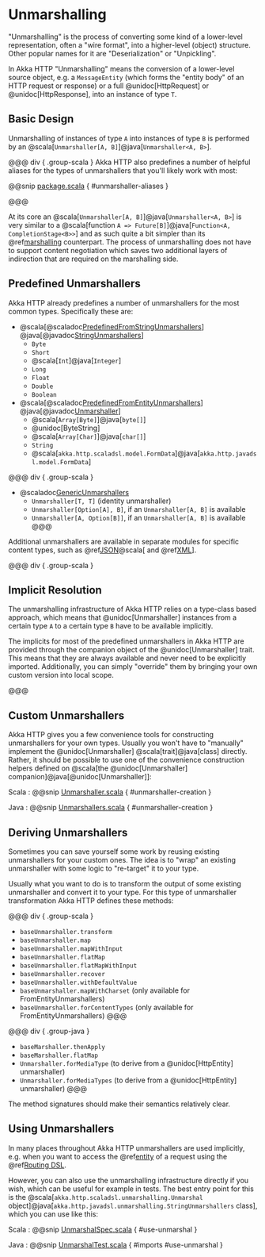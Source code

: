 # Unmarshalling

"Unmarshalling" is the process of converting some kind of a lower-level representation, often a "wire format", into a
higher-level (object) structure. Other popular names for it are "Deserialization" or "Unpickling".

In Akka HTTP "Unmarshalling" means the conversion of a lower-level source object, e.g. a `MessageEntity`
(which forms the "entity body" of an HTTP request or response) or a full @unidoc[HttpRequest] or @unidoc[HttpResponse],
into an instance of type `T`.

## Basic Design

Unmarshalling of instances of type `A` into instances of type `B` is performed by an @scala[`Unmarshaller[A, B]`]@java[`Unmarshaller<A, B>`].

@@@ div { .group-scala }
Akka HTTP also predefines a number of helpful aliases for the types of unmarshallers that you'll likely work with most:

@@snip [package.scala]($akka-http$/akka-http/src/main/scala/akka/http/scaladsl/unmarshalling/package.scala) { #unmarshaller-aliases }

@@@

At its core an @scala[`Unmarshaller[A, B]`]@java[`Unmarshaller<A, B>`] is very similar to a @scala[function `A => Future[B]`]@java[`Function<A, CompletionStage<B>>`] and as such quite a bit simpler
than its @ref[marshalling](marshalling.md) counterpart. The process of unmarshalling does not have to support
content negotiation which saves two additional layers of indirection that are required on the marshalling side.

## Predefined Unmarshallers

Akka HTTP already predefines a number of unmarshallers for the most common types.
Specifically these are:

 * @scala[@scaladoc[PredefinedFromStringUnmarshallers](akka.http.scaladsl.unmarshalling.PredefinedFromStringUnmarshallers)]
   @java[@javadoc[StringUnmarshallers](akka.http.javadsl.unmarshalling.StringUnmarshallers)]
    * `Byte`
    * `Short`
    * @scala[`Int`]@java[`Integer`]
    * `Long`
    * `Float`
    * `Double`
    * `Boolean`
 * @scala[@scaladoc[PredefinedFromEntityUnmarshallers](akka.http.scaladsl.unmarshalling.PredefinedFromEntityUnmarshallers)]
   @java[@javadoc[Unmarshaller](akka.http.javadsl.unmarshalling.Unmarshaller)]
    * @scala[`Array[Byte]`]@java[`byte[]`]
    * @unidoc[ByteString]
    * @scala[`Array[Char]`]@java[`char[]`]
    * `String`
    * @scala[`akka.http.scaladsl.model.FormData`]@java[`akka.http.javadsl.model.FormData`]

@@@ div { .group-scala }
 * @scaladoc[GenericUnmarshallers](akka.http.scaladsl.unmarshalling.GenericUnmarshallers)
    * `Unmarshaller[T, T]` (identity unmarshaller)
    * `Unmarshaller[Option[A], B]`, if an `Unmarshaller[A, B]` is available
    * `Unmarshaller[A, Option[B]]`, if an `Unmarshaller[A, B]` is available
@@@

Additional unmarshallers are available in separate modules for specific content types, such as
@ref[JSON](json-support.md)@scala[ and @ref[XML](xml-support.md)].

@@@ div { .group-scala }

## Implicit Resolution

The unmarshalling infrastructure of Akka HTTP relies on a type-class based approach, which means that @unidoc[Unmarshaller]
instances from a certain type `A` to a certain type `B` have to be available implicitly.

The implicits for most of the predefined unmarshallers in Akka HTTP are provided through the companion object of the
@unidoc[Unmarshaller] trait. This means that they are always available and never need to be explicitly imported.
Additionally, you can simply "override" them by bringing your own custom version into local scope.

@@@

## Custom Unmarshallers

Akka HTTP gives you a few convenience tools for constructing unmarshallers for your own types.
Usually you won't have to "manually" implement the @unidoc[Unmarshaller] @scala[trait]@java[class] directly.
Rather, it should be possible to use one of the convenience construction helpers defined on
@scala[the @unidoc[Unmarshaller] companion]@java[@unidoc[Unmarshaller]]:

Scala
:  @@snip [Unmarshaller.scala]($akka-http$/akka-http/src/main/scala/akka/http/scaladsl/unmarshalling/Unmarshaller.scala) { #unmarshaller-creation }

Java
:  @@snip [Unmarshallers.scala]($akka-http$/akka-http/src/main/java/akka/http/javadsl/unmarshalling/Unmarshallers.java) { #unmarshaller-creation }

## Deriving Unmarshallers

Sometimes you can save yourself some work by reusing existing unmarshallers for your custom ones.
The idea is to "wrap" an existing unmarshaller with some logic to "re-target" it to your type.

Usually what you want to do is to transform the output of some existing unmarshaller and convert it to your type.
For this type of unmarshaller transformation Akka HTTP defines these methods:

@@@ div { .group-scala }
 * `baseUnmarshaller.transform`
 * `baseUnmarshaller.map`
 * `baseUnmarshaller.mapWithInput`
 * `baseUnmarshaller.flatMap`
 * `baseUnmarshaller.flatMapWithInput`
 * `baseUnmarshaller.recover`
 * `baseUnmarshaller.withDefaultValue`
 * `baseUnmarshaller.mapWithCharset` (only available for FromEntityUnmarshallers)
 * `baseUnmarshaller.forContentTypes` (only available for FromEntityUnmarshallers)
@@@

@@@ div { .group-java }
 * `baseMarshaller.thenApply`
 * `baseMarshaller.flatMap`
 * `Unmarshaller.forMediaType` (to derive from a @unidoc[HttpEntity] unmarshaller)
 * `Unmarshaller.forMediaTypes` (to derive from a @unidoc[HttpEntity] unmarshaller)
@@@

The method signatures should make their semantics relatively clear.

## Using Unmarshallers

In many places throughout Akka HTTP unmarshallers are used implicitly, e.g. when you want to access the @ref[entity](../routing-dsl/directives/marshalling-directives/entity.md)
of a request using the @ref[Routing DSL](../routing-dsl/index.md).

However, you can also use the unmarshalling infrastructure directly if you wish, which can be useful for example in tests.
The best entry point for this is the @scala[`akka.http.scaladsl.unmarshalling.Unmarshal` object]@java[`akka.http.javadsl.unmarshalling.StringUnmarshallers` class], which you can use like this:

Scala
:  @@snip [UnmarshalSpec.scala]($test$/scala/docs/http/scaladsl/UnmarshalSpec.scala) { #use-unmarshal }

Java
:  @@snip [UnmarshalTest.scala]($test$/java/docs/http/javadsl/UnmarshalTest.java) { #imports #use-unmarshal }

